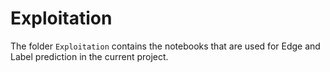 # Exploitation

The folder `Exploitation` contains the notebooks that are used for Edge and Label prediction in the current project.
